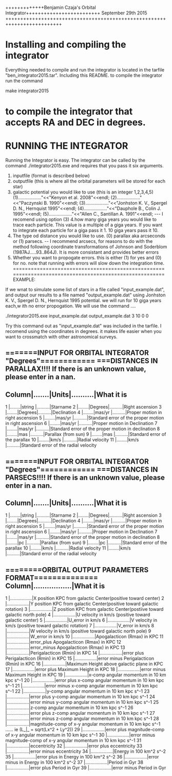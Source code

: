 +++++++++++++Benjamin Czaja's Orbital Integrator+++++++++++++++++++++++++
		      September 29th 2015
+++++++++++++++++++++++++++++++++++++++++++++++++++++++++++++++++++++++++

Installing and compiling the integrator
======================================================================================================
Everything needed to compile and run the integrator is located in the tarfile
"ben_integrator2015.tar". Including this README. to compile the integrator run the command

make integrator2015

 to compile the integrator that accepts RA and DEC in degrees. 
 ======================================================================================================


RUNNING THE INTEGRATOR
======================================================================================================
Running the Integrator is easy. The integrator can be called by the command ./integrator2015.exe and requires 
that you pass it six arguments. 
1. inputfile (format is described below)
2. outputfile (this is where all the orbital parameters will be stored for each star)
3. galactic potential you would like to use (this is an integer 1,2,3,4,5)
    (1).................."<<"Kenyon et al. 2008"<<endl;
    (2).................."<<"Paczynski B. 1990"<<endl;
    (3).................."<<"Jonhston K. V., Spergel D. N., Hernquist 1995"<<endl;
    (4).................."<<"Dauphole B., Colin J. 1995"<<endl;
    (5).................."<<"Allen C., Santillan A. 1991"<<endl; 
  --- I recomend using option (3)
4.how many giga years you would like to trace each particle. This value is a multiple of a giga years. If you 
want to integrate each particle for a giga pass it 1. 10 giga years pass it 10.
5. The type od distance you would like to use. (0) parallax aka arcseconds or (1) parsecs.
-- I recommend arcsecs, for reasons to do with the method following coordinate transformations of Johnson and Soderblom (1987AJ.....93..864J). It is more consistant and provides better errors
6. Whether you want to propogate errors. this is either (1) for yes and (0) for no. note that running with errors will slow down 
the integration time.
======================================================================================================
EXAMPLE:

If we wnat to simulate some list of stars in a file called "input_example.dat", and output our results
to a file named "output_example.dat" using Jonhston K. V., Spergel D. N., Hernquist 1995 potential.
we will run for 10 giga years each,w ith no error propogation. We will use the command ....

./integrator2015.exe input_example.dat output_example.dat 3 10 0 0

Try this command out as "input_example.dat" was included in the tarfile.
I recomend using the coordinates in degrees. it makes life easier when you want to crossmatch with other 
astronomical surveys.

=======INPUT FOR ORBITAL INTEGRATOR "Degrees"============
===DISTANCES IN PARALLAX!!!!
If there is an unknown value, please enter in a nan.
--------------------------------------------------------------------------------
Column|.......|Units|..........|What it is
--------------------------------------------------------------------------------
  1  |........|string |..........|Starname
  2  |........|Degrees|..........|Right ascension 
  3  |........|Degrees|..........|Declination 
  4  |........|mas/yr |..........|Proper motion in right ascension
  5  |........|mas/yr |..........|Standard error of the proper motion in right ascension
  6  |........|mas/yr |..........|Proper motion in Declination
  7  |........|mas/yr |..........|Standard error of the proper motion in declination
  8  |........|mas    |..........|Parallax (from sun)
  9  |........|mas    |..........|Standard error of the parallax
  10 |........|km/s   |..........|Radial velocity
  11 |........|km/s   |..........|Standard error of the radial velocity


=======INPUT FOR ORBITAL INTEGRATOR "Degrees"============
===DISTANCES IN PARSECS!!!!
If there is an unknown value, please enter in a nan.
--------------------------------------------------------------------------------
Column|.......|Units|..........|What it is
--------------------------------------------------------------------------------
  1  |........|string |..........|Starname
  2  |........|Degrees|..........|Right ascension 
  3  |........|Degrees|..........|Declination 
  4  |........|mas/yr |..........|Proper motion in right ascension
  5  |........|mas/yr |..........|Standard error of the proper motion in right ascension
  6  |........|mas/yr |..........|Proper motion in Declination
  7  |........|mas/yr |..........|Standard error of the proper motion in declination
  8  |........|pc     |..........|Parallax (from sun)
  9  |........|pc     |..........|Standard error of the parallax
  10 |........|km/s   |..........|Radial velocity
  11 |........|km/s   |..........|Standard error of the radial velocity


========ORBITAL OUTPUT PARAMETERS FORMAT==============
Column|.................|What it is
---------------------------------------------------------------------------------------------
   1  |.................|X position KPC from galactic Center(positive toward center)
   2  |.................|Y position KPC from galactic Center(positive toward galactic rotation)
   3  |.................|Z position KPC from galactic Center(postiive toward galactic north pole)
   4  |.................|U velocity in km/s (positive toward galactic center)
   5  |.................|U_error in km/s
   6  |.................|V velocity in km/s (positive toward galactic rotation)
   7  |.................|V_error in km/s
   8  |.................|W velocity in km/s (positive toward galactic north pole)
   9  |.................|W_error in km/s
   10 |.................|Apogalacticon (Rmax) in KPC
   11 |.................|error_plus Apogalacticon (Rmax) in KPC
   12 |.................|error_minus Apogalacticon (Rmax) in KPC
   13 |.................|Perigalacticon (Rmin) in KPC
   14 |.................|error plus Perigalacticon (Rmin) in KPC
   15 |.................|error minus Perigalacticon (Rmin) in KPC
   16 |.................|Maximum Height above galactic plane in KPC
   17 |.................|error plus Maximum Height in KPC
   18 |.................|error minus Maximum Height in KPC
   19 |.................|x-comp angular momentum in 10 km kpc s^-1
   20 |.................|error plus x-comp angular momentum in 10 km kpc s^-1
   21 |.................|error minus x-comp angular momentum in 10 km kpc s^-1
   22 |.................|y-comp angular momentum in 10 km kpc s^-1
   23 |.................|error plus y-comp angular momentum in 10 km kpc s^-1
   24 |.................|error minus y-comp angular momentum in 10 km kpc s^-1
   25 |.................|z-comp angular momentum in 10 km kpc s^-1
   26 |.................|error plus z-comp angular momentum in 10 km kpc s^-1
   27 |.................|error minus z-comp angular momentum in 10 km kpc s^-1
   28 |.................|magnitude-comp of x-y angular momentum in 10 km kpc s^-1   ...... ie  (L_|_ = sqrt(Lx^2 + Ly^2))
   29 |.................|error plus magnitude-comp of x-y angular momentum in 10 km kpc s^-1
   30 |.................|error minus magnitude-comp of x-y angular momentum in 10 km kpc s^-1
   31 |.................|eccentricity
   32 |.................|error plus eccentricity 
   33 |.................|error minus eccentricity 
   34 |.................|Energy in 100 km^2 s^-2
   35 |.................|error plus in Energy in 100 km^2 s^-2
   36 |.................|error minus in Energy in 100 km^2 s^-2
   37 |.................|Period in Gyr
   38 |.................|error plus Period in Gyr
   39 |.................|error minus Period in Gyr
